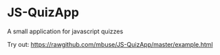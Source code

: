 JS-QuizApp
==========

A small application for javascript quizzes

Try out: https://rawgithub.com/mbuse/JS-QuizApp/master/example.html
